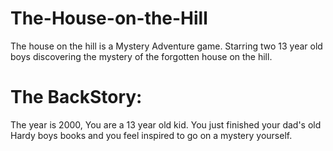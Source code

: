# The-House-on-the-Hill

The house on the hill is a Mystery Adventure game. Starring two 13 year old boys discovering the mystery of the forgotten house on the hill.

# The BackStory:

The year is 2000, You are  a 13 year old kid. You just finished your dad's old Hardy boys books and you feel inspired to go on a mystery yourself.
